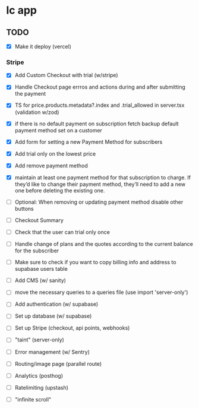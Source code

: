 # lc app

## TODO

- [x] Make it deploy (vercel)

### Stripe

- [x] Add Custom Checkout with trial (w/stripe)
- [x] Handle Checkout page errros and actions during and after submitting the payment
- [x] TS for price.products.metadata?.index and .trial_allowed in server.tsx (validation w/zod)
- [x] if there is no default payment on subscription fetch backup default payment method set on a customer
- [x] Add form for setting a new Payment Method for subscribers
- [x] Add trial only on the lowest price
- [x] Add remove payment method
- [x] maintain at least one payment method for that subscription to charge. If they’d like to change their payment method, they’ll need to add a new one before deleting the existing one.
- [ ] Optional: When removing or updating payment method disable other buttons
- [ ] Checkout Summary
- [ ] Check that the user can trial only once
- [ ] Handle change of plans and the quotes according to the current balance for the subscriber

- [ ] Make sure to check if you want to copy billing info and address to supabase users table
- [ ] Add CMS (w/ sanity)
- [ ] move the necessary queries to a queries file (use import 'server-only')
- [ ] Add authentication (w/ supabase)
- [ ] Set up database (w/ supabase)
- [ ] Set up Stripe (checkout, api points, webhooks)
- [ ] "taint" (server-only)
- [ ] Error management (w/ Sentry)
- [ ] Routing/image page (parallel route)
- [ ] Analytics (posthog)
- [ ] Ratelimiting (upstash)
- [ ] "infinite scroll"

